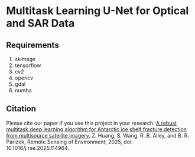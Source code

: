 # Multitask Learning U-Net for Optical and SAR Data
## Requirements
1. skimage
2. tensorflow
3. cv2
4. opencv
5. gdal
6. numba
## Citation
Please cite our paper if you use this project in your research: [A robust multitask deep learning algorithm for Antarctic ice shelf fracture detection from multisource satellite imagery](https://doi.org/10.1016/j.rse.2025.114964), Z. Huang, S. Wang, R. B. Alley, and B. R. Parizek, Remote Sensing of Environment, 2025, doi: 10.1016/j.rse.2025.114964.
